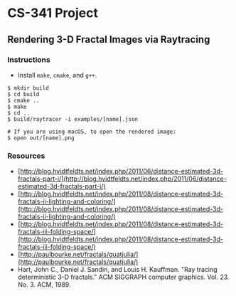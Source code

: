 # CS-341 Project
## Rendering 3-D Fractal Images via Raytracing
### Instructions
* Install `make`, `cmake`, and `g++`.
```shell
$ mkdir build
$ cd build
$ cmake ..
$ make
$ cd ..
$ build/raytracer -i examples/[name].json

# If you are using macOS, to open the rendered image:
$ open out/[name].png
```
### Resources
* [http://blog.hvidtfeldts.net/index.php/2011/06/distance-estimated-3d-fractals-part-i/](http://blog.hvidtfeldts.net/index.php/2011/06/distance-estimated-3d-fractals-part-i/)
* [http://blog.hvidtfeldts.net/index.php/2011/08/distance-estimated-3d-fractals-ii-lighting-and-coloring/](http://blog.hvidtfeldts.net/index.php/2011/08/distance-estimated-3d-fractals-ii-lighting-and-coloring/)
* [http://blog.hvidtfeldts.net/index.php/2011/08/distance-estimated-3d-fractals-iii-folding-space/](http://blog.hvidtfeldts.net/index.php/2011/08/distance-estimated-3d-fractals-iii-folding-space/)
* [http://paulbourke.net/fractals/quatjulia/](http://paulbourke.net/fractals/quatjulia/)
* Hart, John C., Daniel J. Sandin, and Louis H. Kauffman. "Ray tracing deterministic 3-D fractals." ACM SIGGRAPH computer graphics. Vol. 23. No. 3. ACM, 1989.
